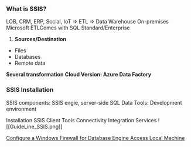 ### What is SSIS?
LOB, CRM, ERP, Social, IoT => ETL => Data Warehouse
On-premises Microsoft ETLComes with SQL Standard/Enterprise
1. **Sources/Destination**
- Files
- Databases
- Remote data

**Several transformation**
**Cloud Version: Azure Data Factory**

### SSIS Installation
SSIS components: SSIS engie, server-side
SQL Data Tools: Development environment

Installation SSIS 
Client Tools Connectivity
Integration Services
![[GuideLine_SSIS.png]]

[Configure a Windows Firewall for Database Engine Access Local Machine](
https://learn.microsoft.com/en-us/sql/sql-server/install/configure-the-windows-firewall-to-allow-sql-server-access?view=sql-server-ver16)